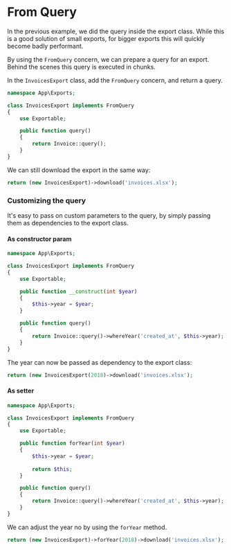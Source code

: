 # From Query

In the previous example, we did the query inside the export class. 
While this is a good solution of small exports, 
for bigger exports this will quickly become badly performant.

By using the `FromQuery` concern, we can prepare a query for an export. Behind the scenes this query is executed in chunks.

In the `InvoicesExport` class, add the `FromQuery` concern, and return a query.

```php
namespace App\Exports;

class InvoicesExport implements FromQuery
{
    use Exportable;

    public function query()
    {
        return Invoice::query();
    }
}
```

We can still download the export in the same way:

```php
return (new InvoicesExport)->download('invoices.xlsx');
```

### Customizing the query

It's easy to pass on custom parameters to the query, 
by simply passing them as dependencies to the export class.

#### As constructor param

```php
namespace App\Exports;

class InvoicesExport implements FromQuery
{
    use Exportable;

    public function __construct(int $year)
    {
        $this->year = $year;
    }

    public function query()
    {
        return Invoice::query()->whereYear('created_at', $this->year);
    }
}
```

The year can now be passed as dependency to the export class:

```php
return (new InvoicesExport(2018)->download('invoices.xlsx');
```

#### As setter

```php
namespace App\Exports;

class InvoicesExport implements FromQuery
{
    use Exportable;

    public function forYear(int $year)
    {
        $this->year = $year;
        
        return $this;
    }

    public function query()
    {
        return Invoice::query()->whereYear('created_at', $this->year);
    }
}
```

We can adjust the year no by using the `forYear` method.

```php
return (new InvoicesExport)->forYear(2018)->download('invoices.xlsx');
```